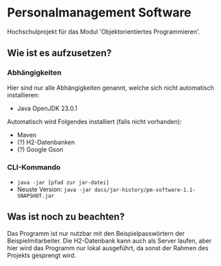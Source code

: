# Personalmanagement Software

Hochschulprojekt für das Modul 'Objektorientiertes Programmieren'.

## Wie ist es aufzusetzen?

### Abhängigkeiten

Hier sind nur alle Abhängigkeiten genannt, welche sich nicht automatisch installieren:

- Java OpenJDK 23.0.1

Automatisch wird Folgendes installiert (falls nicht vorhanden):

- Maven
- (?) H2-Datenbanken
- (?) Google Gson

### CLI-Kommando

- `java -jar [pfad zur jar-datei]`
- Neuste Version: `java -jar docs/jar-history/pm-software-1.1-SNAPSHOT.jar`

## Was ist noch zu beachten?

Das Programm ist nur nutzbar mit den Beispielpasswörtern der Beispielmitarbeiter.
Die H2-Datenbank kann auch als Server laufen, aber hier wird das Programm nur lokal ausgeführt, da sonst der Rahmen
des Projekts gesprengt wird.